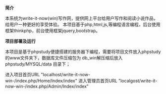 ﻿**简介**

本系统为write-it-now(win)写作网，提供网上平台给用户写作和阅读小说作品，给用户一种更好的享受体验。
本项目基于php,html,js,等编程语言编程，后台使用框架thinkphp，前台使用框架jquery,bootstrap。

**项目部署及运行**

本项目是基于phpstudy便捷搭建的服务器下编程，需要将项目文件放入phpstudy的www文件夹下，数据库文件压缩包为
db_win解压缩后放入phpstudy/MYSQL/data 目录下；

进入项目首页URL "localhost/write-it-now-win-/index.php/Home/Index/index"
进入管理员首页URL "localgost/write-it-now-win-/index.php/Admin/Index/index"  